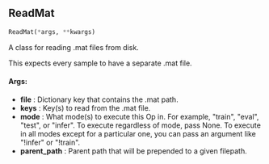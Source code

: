 ## ReadMat
```python
ReadMat(*args, **kwargs)
```
A class for reading .mat files from disk.

This expects every sample to have a separate .mat file.


#### Args:

* **file** :  Dictionary key that contains the .mat path.
* **keys** :  Key(s) to read from the .mat file.
* **mode** :  What mode(s) to execute this Op in. For example, "train", "eval", "test", or "infer". To execute        regardless of mode, pass None. To execute in all modes except for a particular one, you can pass an argument        like "!infer" or "!train".
* **parent_path** :  Parent path that will be prepended to a given filepath.
